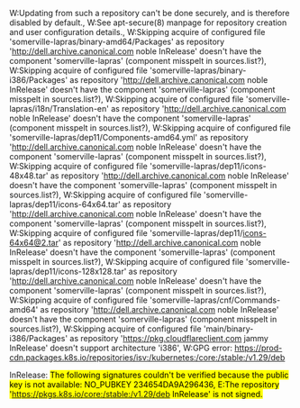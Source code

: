 
W:Updating from such a repository can't be done securely, and is therefore disabled by default., W:See apt-secure(8) manpage for repository creation and user configuration details., W:Skipping acquire of configured file 'somerville-lapras/binary-amd64/Packages' as repository 'http://dell.archive.canonical.com noble InRelease' doesn't have the component 'somerville-lapras' (component misspelt in sources.list?), W:Skipping acquire of configured file 'somerville-lapras/binary-i386/Packages' as repository 'http://dell.archive.canonical.com noble InRelease' doesn't have the component 'somerville-lapras' (component misspelt in sources.list?), W:Skipping acquire of configured file 'somerville-lapras/i18n/Translation-en' as repository 'http://dell.archive.canonical.com noble InRelease' doesn't have the component 'somerville-lapras' (component misspelt in sources.list?), W:Skipping acquire of configured file 'somerville-lapras/dep11/Components-amd64.yml' as repository 'http://dell.archive.canonical.com noble InRelease' doesn't have the component 'somerville-lapras' (component misspelt in sources.list?), W:Skipping acquire of configured file 'somerville-lapras/dep11/icons-48x48.tar' as repository 'http://dell.archive.canonical.com noble InRelease' doesn't have the component 'somerville-lapras' (component misspelt in sources.list?), W:Skipping acquire of configured file 'somerville-lapras/dep11/icons-64x64.tar' as repository 'http://dell.archive.canonical.com noble InRelease' doesn't have the component 'somerville-lapras' (component misspelt in sources.list?), W:Skipping acquire of configured file 'somerville-lapras/dep11/icons-64x64@2.tar' as repository 'http://dell.archive.canonical.com noble InRelease' doesn't have the component 'somerville-lapras' (component misspelt in sources.list?), W:Skipping acquire of configured file 'somerville-lapras/dep11/icons-128x128.tar' as repository 'http://dell.archive.canonical.com noble InRelease' doesn't have the component 'somerville-lapras' (component misspelt in sources.list?), W:Skipping acquire of configured file 'somerville-lapras/cnf/Commands-amd64' as repository 'http://dell.archive.canonical.com noble InRelease' doesn't have the component 'somerville-lapras' (component misspelt in sources.list?), W:Skipping acquire of configured file 'main/binary-i386/Packages' as repository 'https://pkg.cloudflareclient.com jammy InRelease' doesn't support architecture 'i386', W:GPG error: https://prod-cdn.packages.k8s.io/repositories/isv:/kubernetes:/core:/stable:/v1.29/deb  

InRelease: 
<mark class='red'>
The following signatures couldn't be verified because the public key is not available: NO_PUBKEY 234654DA9A296436, E:The repository 'https://pkgs.k8s.io/core:/stable:/v1.29/deb  InRelease' is not signed.
</mark>

